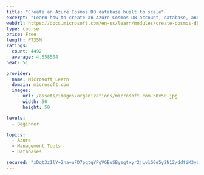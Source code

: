 ```yaml
---
title: "Create an Azure Cosmos DB database built to scale"
excerpt: "Learn how to create an Azure Cosmos DB account, database, and container built to scale as your application grows."
webUrl: https://docs.microsoft.com/en-us/learn/modules/create-cosmos-db-for-scale/
type: course
price: Free
length: PT35M
ratings:
  count: 4492
  average: 4.658504
heat: 51

provider:
  name: Microsoft Learn
  domain: microsoft.com
  images:
    - url: /assets/images/organizations/microsoft.com-50x50.jpg
      width: 50
      height: 50

levels:
  - Beginner

topics:
  - Azure
  - Management Tools
  - Databases

secured: "xDqt3z1lY+2na+uFD7pqtgYPgVGEuSBysgtxyr2jLv1G6e5y2N12/ddtiK3yUBZKSri4ows8m02dNvETb5rwKkQvPQ//1UCPJ8MsAoalTVq8y70GLtCgIy7XpHYxeWN7AHXjXC4YZN37USXFFVQL1nOaql6m6PZO2CA7A5WeLPj2ot1sZaRzfHaFkxW1YxIb8ydzJFAjnk4fg5VsVGlBA68HBuYXA4LQMvKT87epi66ex2oTNjUouleCWqRH1I1utiaESPExq8/A4fnppoR96UegyrXw34HKM6OgPYYVYGRGSl0J9rq1t06T0Eu7kXuMuLnBc1xzz7PKDUU2SnN/wtQPjFb4u3FWgjELquItCqeFforapZBRVYQu9o4f6fPM4vSoZsG/a4V0qCg2/Hh7f0deJx3oqStN1iAmUTCC+QY=;8IOhqtRQ/rKpoVT4WQXrwg=="
---
```


